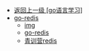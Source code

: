 - [返回上一级 [go语言学习]](go语言学习/)
- [go-redis](go语言学习/go-redis/)
  - [img](go语言学习/go-redis/img/)
  - [go-redis](go语言学习/go-redis/go-redis.md)
  - [青训营redis](go语言学习/go-redis/青训营redis.md)
